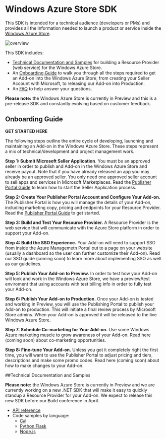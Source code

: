 # Windows Azure Store SDK

This SDK is intended for a technical audience (developers or PMs) and provides all the information needed to launch a product or service inside the [Windows Azure Store](http://www.windowsazure.com/en-us/store/overview/).  

![overview](https://raw.github.com/WindowsAzure/azure-resource-provider-sdk/master/docs/images/azure-store1.png)  

This SDK includes:
- [Technical Documentation and Samples](https://github.com/WindowsAzure/azure-resource-provider-sdk/blob/master/README.md#technical-documentation-and-samples) for building a Resource Provider (web service) for the Windows Azure Store.
- An [Onboarding Guide](https://github.com/WindowsAzure/azure-resource-provider-sdk/blob/master/README.md#onboarding-guide) to walk you through all the steps required to get an Add-on into the Windows Azure Store; from creating your Seller Account with Microsoft, to releasing our Add-on into Production.
- An [FAQ](https://github.com/WindowsAzure/azure-resource-provider-sdk/tree/master/docs/faq.md) to help answer your questions.

**Please note:** the Windows Azure Store is currently in Preview and this is a pre-release SDK and constantly evolving based on customer feedback.


## Onboarding Guide

**GET STARTED HERE**

The following steps outline the entire cycle of developing, launching and maintaining an Add-on in the Windows Azure Store.  These steps represent a mix of technical/development and project management work.

**Step 1: Submit Microsoft Seller Application.**  You must be an approved seller in order to publish and Add-on in the Windows Azure Store and receive payout.  Note that if you have already released an app you may already be an approved seller.  You only need one approved seller account to sell apps and services in Microsoft Marketplaces.  Read the [Publisher Portal Guide](https://github.com/WindowsAzure/azure-resource-provider-sdk/tree/master/docs/publisher-portal.md) to learn how to start the Seller Application process.

**Step 2: Create Your Publisher Portal Account and Configure Your Add-on.**  The Publisher Portal is how you will manage the details of your Add-on, including marketing copy, pricing and endpoints for your Resource Provider.  Read the [Publisher Portal Guide](https://github.com/WindowsAzure/azure-resource-provider-sdk/tree/master/docs/publisher-portal.md) to get started.

**Step 3: Build and Test Your Resource Provider.**  A Resource Provider is the web service that will communicate with the Azure Store platform in order to support your Add-on.

**Step 4: Build the SSO Experience.** Your Add-on will need to support SSO from inside the Azure Managemetn Portal out to a page on your website (usually a dashboard so the user can further customize their Add-on).  Read our SSO guide (coming soon) to learn more about implementing SSO as well as our guidelines.

**Step 5: Publish Your Add-on to Preview.**  In order to test how your Add-on will look and work in the Windows Azure Store, we have a preview/test enviroment that using accounts with test billing info in order to fully test your Add-on.

**Step 6: Publish Your Add-on to Production.** Once your Add-on is tested and working in Preview, you will use the Publishing Portal to publish your Add-on to production.  This will initiate a final review process by Microsoft Store admins.  When your Add-on is approved it will be released to the live Windows Azure Store.

**Step 7: Schedule Co-marketing for Your Add-on.** Use some Windows Azure marketing muscle to grow awareness of your Add-on.  Read here (coming soon) about co-marketing opportunities.

**Step 8: Fine-tune Your Add-on.**  Unless you got it completely right the first time, you will want to use the Publisher Portal to adjust pricing and tiers, descriptions and make some promo codes.  Read here (coming soon) about how to make changes to your Add-on.

##Technical Documentation and Samples

**Please note:** the Windows Azure Store is currently in Preview and we are currently working on a new .NET SDK that will make it easy to quickly standup a Resource Provider for your Add-on.  We expect to release this new SDK before our Build conference in April.

- [API reference](https://github.com/WindowsAzure/azure-resource-provider-sdk/tree/master/docs)
- Code samples by language:
  - [C#](https://github.com/MetricsHub/AzureStoreRP)
  - [Python Flask](https://github.com/WindowsAzure/azure-resource-provider-sdk/tree/master/samples/python-flask)
  - [Node.js](https://github.com/auth0/node-azure-store)


